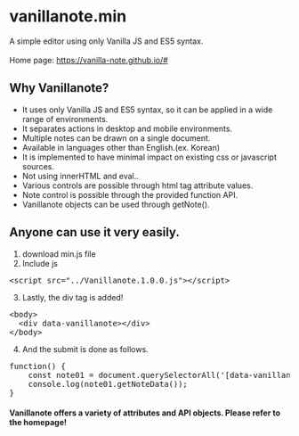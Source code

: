 # vanillanote.min
A simple editor using only Vanilla JS and ES5 syntax.<br><br>
Home page: https://vanilla-note.github.io/#

## Why Vanillanote?
* It uses only Vanilla JS and ES5 syntax, so it can be applied in a wide range of environments.
* It separates actions in desktop and mobile environments.
* Multiple notes can be drawn on a single document.
* Available in languages other than English.(ex. Korean)
* It is implemented to have minimal impact on existing css or javascript sources.
* Not using innerHTML and eval..
* Various controls are possible through html tag attribute values.
* Note control is possible through the provided function API.
* Vanillanote objects can be used through getNote().

## Anyone can use it very easily.
1. download min.js file
2. Include js

<pre>
&lt;script src="../Vanillanote.1.0.0.js"&gt;&lt;/script&gt;
</pre>

3. Lastly, the div tag is added!

<pre>
&lt;body&gt;
  &lt;div data-vanillanote&gt;&lt;/div&gt;
&lt;/body&gt;
</pre>

4. And the submit is done as follows.

<pre>
function() {
	const note01 = document.querySelectorAll('[data-vanillanote]')[0];
	console.log(note01.getNoteData());
}
</pre>

#### Vanillanote offers a variety of attributes and API objects. Please refer to the homepage!

